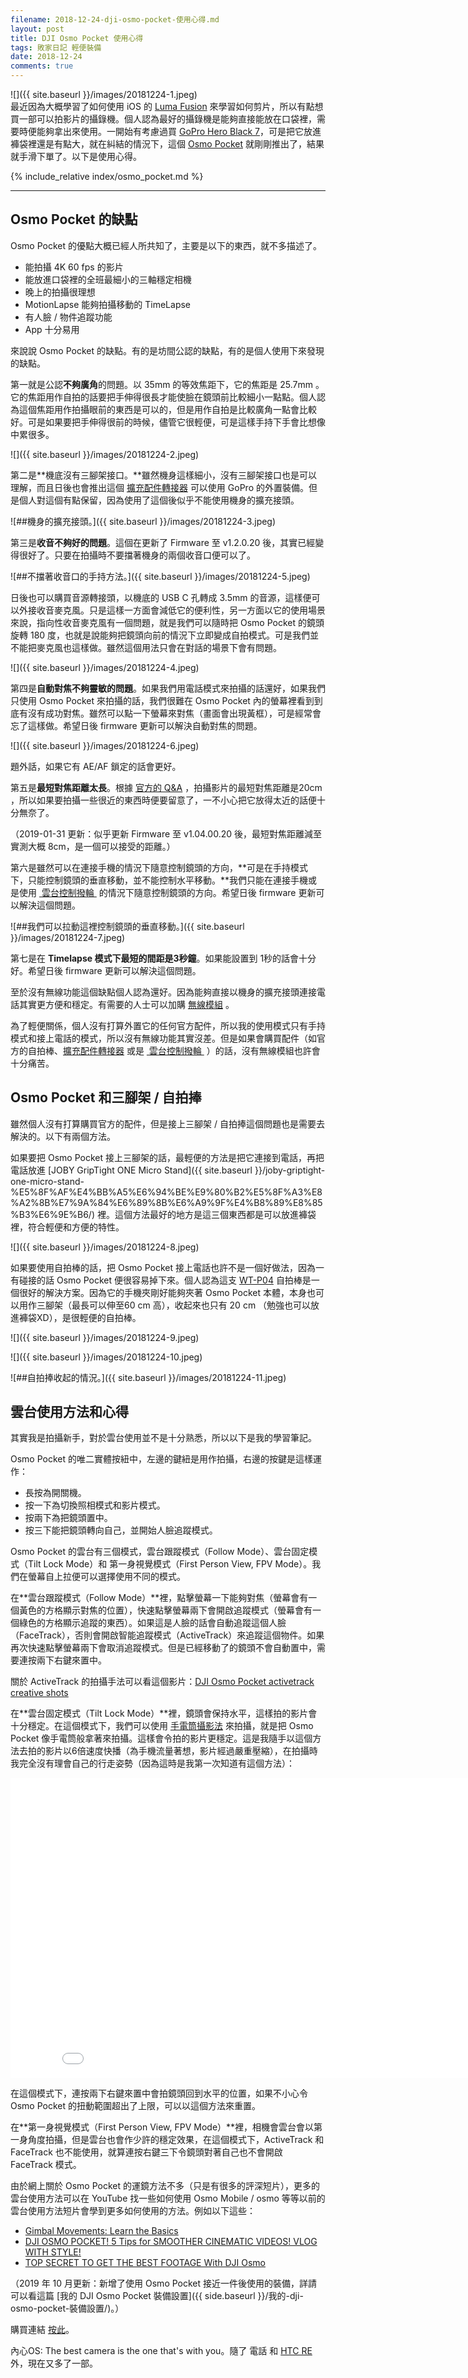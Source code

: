 ```yaml
---
filename: 2018-12-24-dji-osmo-pocket-使用心得.md
layout: post
title: DJI Osmo Pocket 使用心得
tags: 敗家日記 輕便裝備
date: 2018-12-24
comments: true
---
```


![]({{ site.baseurl }}/images/20181224-1.jpeg)  
最近因為大概學習了如何使用 iOS 的 [Luma Fusion](https://itunes.apple.com/hk/app/lumafusion/id1062022008?l=en&mt=8) 來學習如何剪片，所以有點想買一部可以拍影片的攝錄機。個人認為最好的攝錄機是能夠直接能放在口袋裡，需要時便能夠拿出來使用。一開始有考慮過買 [GoPro Hero Black 7](https://shop.gopro.com/cameras/hero7-black/CHDHX-701-master.html)，可是把它放進褲袋裡還是有點大，就在糾結的情況下，這個 [Osmo Pocket](https://www.dji.com/zh-tw/osmo-pocket) 就剛剛推出了，結果就手滑下單了。以下是使用心得。

{% include_relative index/osmo_pocket.md %}

---

## Osmo Pocket 的缺點

Osmo Pocket 的優點大概已經人所共知了，主要是以下的東西，就不多描述了。
* 能拍攝 4K 60 fps 的影片
* 能放進口袋裡的全班最細小的三軸穩定相機
* 晚上的拍攝很理想
* MotionLapse 能夠拍攝移動的 TimeLapse
* 有人臉 / 物件追蹤功能
* App 十分易用

來說說 Osmo Pocket 的缺點。有的是坊間公認的缺點，有的是個人使用下來發現的缺點。

第一就是公認**不夠廣角**的問題。以 35mm 的等效焦距下，它的焦距是 25.7mm 。它的焦距用作自拍的話要把手伸得很長才能使臉在鏡頭前比較細小一點點。個人認為這個焦距用作拍攝眼前的東西是可以的，但是用作自拍是比較廣角一點會比較好。可是如果要把手伸得很前的時候，儘管它很輕便，可是這樣手持下手會比想像中累很多。

![]({{ site.baseurl }}/images/20181224-2.jpeg)

第二是**機底沒有三腳架接口。**雖然機身這樣細小，沒有三腳架接口也是可以理解，而且日後也會推出這個 [擴充配件轉接器](https://m.dji.com/product/osmo-pocket-accessory-mount) 可以使用 GoPro 的外置裝備。但是個人對這個有點保留，因為使用了這個後似乎不能使用機身的擴充接頭。

![##機身的擴充接頭。]({{ site.baseurl }}/images/20181224-3.jpeg)

第三是**收音不夠好的問題**。這個在更新了 Firmware 至 v1.2.0.20 後，其實已經變得很好了。只要在拍攝時不要擋著機身的兩個收音口便可以了。

![##不擋著收音口的手持方法。]({{ site.baseurl }}/images/20181224-5.jpeg)

日後也可以購買音源轉接頭，以機底的 USB C 孔轉成 3.5mm 的音源，這樣便可以外接收音麥克風。只是這樣一方面會減低它的便利性，另一方面以它的使用場景來說，指向性收音麥克風有一個問題，就是我們可以隨時把 Osmo Pocket 的鏡頭旋轉 180 度，也就是說能夠把鏡頭向前的情況下立即變成自拍模式。可是我們並不能把麥克風也這樣做。雖然這個用法只會在對話的場景下會有問題。

![]({{ site.baseurl }}/images/20181224-4.jpeg)

第四是**自動對焦不夠靈敏的問題**。如果我們用電話模式來拍攝的話還好，如果我們只使用 Osmo Pocket 來拍攝的話，我們很難在 Osmo Pocket 內的螢幕裡看到到底有沒有成功對焦。雖然可以點一下螢幕來對焦（畫面會出現黃框），可是經常會忘了這樣做。希望日後 firmware 更新可以解決自動對焦的問題。

![]({{ site.baseurl }}/images/20181224-6.jpeg)

題外話，如果它有 AE/AF 鎖定的話會更好。

第五是**最短對焦距離太長**。根據 [官方的 Q&A](https://forum.dji.com/thread-175216-1-1.html) ，拍攝影片的最短對焦距離是20cm ，所以如果要拍攝一些很近的東西時便要留意了，一不小心把它放得太近的話便十分無奈了。

（2019-01-31 更新：似乎更新 Firmware 至 v1.04.00.20 後，最短對焦距離減至實測大概 8cm，是一個可以接受的距離。）

第六是雖然可以在連接手機的情況下隨意控制鏡頭的方向，**可是在手持模式下，只能控制鏡頭的垂直移動，並不能控制水平移動。**我們只能在連接手機或是使用 [ 雲台控制撥輪 ](https://m.dji.com/zh-tw/product/osmo-pocket-controller-wheel?set_region=HK) 的情況下隨意控制鏡頭的方向。希望日後 firmware 更新可以解決這個問題。

![##我們可以拉動這裡控制鏡頭的垂直移動。]({{ site.baseurl }}/images/20181224-7.jpeg)

第七是在 **Timelapse 模式下最短的間距是3秒鐘**。如果能設置到 1秒的話會十分好。希望日後 firmware 更新可以解決這個問題。

至於沒有無線功能這個缺點個人認為還好。因為能夠直接以機身的擴充接頭連接電話其實更方便和穩定。有需要的人士可以加購 [無線模組](https://m.dji.com/zh-tw/product/osmo-pocket-wireless-module?set_region=HK) 。

為了輕便關係，個人沒有打算外置它的任何官方配件，所以我的使用模式只有手持模式和接上電話的模式，所以沒有無線功能其實沒差。但是如果會購買配件（如官方的自拍棒、[擴充配件轉接器](https://m.dji.com/product/osmo-pocket-accessory-mount) 或是 [ 雲台控制撥輪 ](https://m.dji.com/zh-tw/product/osmo-pocket-controller-wheel?set_region=HK) ）的話，沒有無線模組也許會十分痛苦。

## Osmo Pocket 和三腳架 / 自拍捧

雖然個人沒有打算購買官方的配件，但是接上三腳架 / 自拍捧這個問題也是需要去解決的。以下有兩個方法。

如果要把 Osmo Pocket 接上三腳架的話，最輕便的方法是把它連接到電話，再把電話放進 [JOBY GripTight ONE Micro Stand]({{ site.baseurl }}/joby-griptight-one-micro-stand-%E5%8F%AF%E4%BB%A5%E6%94%BE%E9%80%B2%E5%8F%A3%E8%A2%8B%E7%9A%84%E6%89%8B%E6%A9%9F%E4%B8%89%E8%85%B3%E6%9E%B6/) 裡。這個方法最好的地方是這三個東西都是可以放進褲袋裡，符合輕便和方便的特性。

![]({{ site.baseurl }}/images/20181224-8.jpeg)

如果要使用自拍棒的話，把 Osmo Pocket 接上電話也許不是一個好做法，因為一有碰接的話 Osmo Pocket 便很容易掉下來。個人認為這支 [WT-P04](http://www.wklife.hk/show-69-306-1.html) 自拍棒是一個很好的解決方案。因為它的手機夾剛好能夠夾著 Osmo Pocket 本體，本身也可以用作三腳架（最長可以伸至60 cm 高），收起來也只有 20 cm （勉強也可以放進褲袋XD），是很輕便的自拍棒。

![]({{ site.baseurl }}/images/20181224-9.jpeg)

![]({{ site.baseurl }}/images/20181224-10.jpeg)

![##自拍捧收起的情況。]({{ site.baseurl }}/images/20181224-11.jpeg)

## 雲台使用方法和心得

其實我是拍攝新手，對於雲台使用並不是十分熟悉，所以以下是我的學習筆記。

Osmo Pocket 的唯二實體按紐中，左邊的鍵紐是用作拍攝，右邊的按鍵是這樣運作：
* 長按為開關機。
* 按一下為切換照相模式和影片模式。
* 按兩下為把鏡頭置中。
* 按三下能把鏡頭轉向自己，並開始人臉追蹤模式。

Osmo Pocket 的雲台有三個模式，雲台跟蹤模式（Follow Mode）、雲台固定模式（Tilt Lock Mode）和 第一身視覺模式（First Person View, FPV Mode）。我們在螢幕自上拉便可以選擇使用不同的模式。

在**雲台跟蹤模式（Follow Mode）**裡，點擊螢幕一下能夠對焦（螢幕會有一個黃色的方格顯示對焦的位置），快速點擊螢幕兩下會開啟追蹤模式（螢幕會有一個綠色的方格顯示追蹤的東西）。如果這是人臉的話會自動追蹤這個人臉（FaceTrack），否則會開啟智能追蹤模式（ActiveTrack）來追蹤這個物件。如果再次快速點擊螢幕兩下會取消追蹤模式。但是已經移動了的鏡頭不會自動置中，需要連按兩下右鍵來置中。

關於 ActiveTrack 的拍攝手法可以看這個影片：[DJI Osmo Pocket activetrack creative shots](https://youtu.be/14VZzg1Pgrc)

在**雲台固定模式（Tilt Lock Mode）**裡，鏡頭會保持水平，這樣拍的影片會十分穩定。在這個模式下，我們可以使用 [手電筒攝影法](https://m.youtube.com/watch?v=enmYIcRAN-o&feature=youtu.be&t=7m29s) 來拍攝，就是把 Osmo Pocket 像手電筒般拿著來拍攝。這樣會令拍的影片更穩定。這是我隨手以這個方法去拍的影片以6倍速度快播（為手機流量著想，影片經過嚴重壓縮），在拍攝時我完全沒有理會自己的行走姿勢（因為這時是我第一次知道有這個方法）：

<iframe width="854" height="480" src="{{ side.baseurl }}/images/20181224-1.MOV" frameborder="0"> </iframe>

在這個模式下，連按兩下右鍵來置中會拍鏡頭回到水平的位置，如果不小心令 Osmo Pocket 的扭動範圍超出了上限，可以以這個方法來重置。

在**第一身視覺模式（First Person View, FPV Mode）**裡，相機會雲台會以第一身角度拍攝，但是雲台也會作少許的穩定效果，在這個模式下，ActiveTrack 和 FaceTrack 也不能使用，就算連按右鍵三下令鏡頭對著自己也不會開啟 FaceTrack 模式。

由於網上關於 Osmo Pocket 的運鏡方法不多（只是有很多的評深短片），更多的雲台使用方法可以在 YouTube 找一些如何使用 Osmo Mobile / osmo 等等以前的雲台使用方法短片會學到更多如何使用的方法。例如以下這些：

* [Gimbal Movements: Learn the Basics](https://youtu.be/Aggzp4FXRhA)
* [DJI OSMO POCKET! 5 Tips for SMOOTHER CINEMATIC VIDEOS! VLOG WITH STYLE!](https://youtu.be/ogkIN8ZL1BY)
* [TOP SECRET TO GET THE BEST FOOTAGE With DJI Osmo](https://youtu.be/CbL11OlnkwY)

（2019 年 10 月更新：新增了使用 Osmo Pocket 接近一件後使用的裝備，詳請可以看這篇 [我的 DJI Osmo Pocket 裝備設置]({{ side.baseurl }}/我的-dji-osmo-pocket-裝備設置/)。）

購買連結 [按此](https://click.dji.com/AMmp3JfCQOr45pUs4Pha5A?pm=link)。

內心OS: The best camera is the one that's with you。隨了 電話 和 [HTC RE](https://www.htc.com/hk-tc/re/re-camera/) 外，現在又多了一部。


